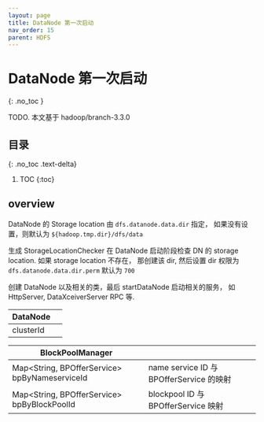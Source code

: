 ```yaml
---
layout: page
title: DataNode 第一次启动
nav_order: 15
parent: HDFS
---
```


# DataNode 第一次启动
{: .no_toc }

TODO. 本文基于 hadoop/branch-3.3.0

## 目录
{: .no_toc .text-delta}

1. TOC
{:toc}

## overview

DataNode 的 Storage location 由 `dfs.datanode.data.dir` 指定， 如果没有设置，则默认为 `${hadoop.tmp.dir}/dfs/data`

生成 StorageLocationChecker 在 DataNode 启动阶段检查 DN 的 storage location. 如果 storage location 不存在， 那创建该 dir, 然后设置 dir 权限为 `dfs.datanode.data.dir.perm` 默认为 `700`

创建 DataNode 以及相关的类，最后 startDataNode 启动相关的服务， 如 HttpServer, DataXceiverServer RPC 等.


DataNode||
----|----
clusterId ||



BlockPoolManager||
-----|----
Map<String, BPOfferService> bpByNameserviceId | name service ID 与 BPOfferService 的映射|
Map<String, BPOfferService> bpByBlockPoolId|blockpool ID  与 BPOfferService 映射|